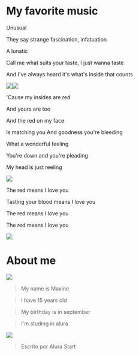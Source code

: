 
# My favorite music

Unusual

They say strange fascination, infatuation

A lunatic

Call me what suits your taste, I just wanna taste

And I've always heard it's what's inside that counts




![](https://media1.tenor.com/m/ZUsVS5Jm75UAAAAC/cute-stars.gif)![](https://media1.tenor.com/m/ZUsVS5Jm75UAAAAC/cute-stars.gif)






'Cause my insides are red

And yours are too

And the red on my face

Is matching you
And goodness you're bleeding

What a wonderful feeling

You're down and you're pleading

My head is just reeling

![](https://media1.tenor.com/m/bjida4t-W-IAAAAC/cute-ribbon.gif)




The red means I love you

Tasting your blood means I love you

The red means I love you

The red means I love you



![](https://media1.tenor.com/m/B-z5RTU-_nwAAAAC/aesthetic.gif)




# About me

![](https://media1.tenor.com/m/cbhDb1DZiLUAAAAC/pink.gif)

> My name is Maxine


> I have 15 years old 


> My birthday is in september


> I'm studing in alura


![](https://media1.tenor.com/m/g_JSGA2xa9UAAAAC/bekind-discord.gif)

> Escrito por Alura Start
